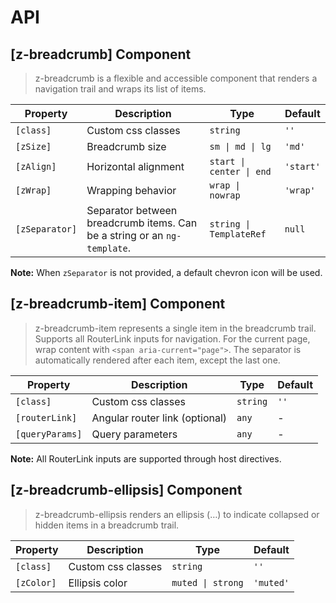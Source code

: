 # API

## [z-breadcrumb] <span class="api-type-label component">Component</span>

> z-breadcrumb is a flexible and accessible component that renders a navigation trail and wraps its list of items.

| Property       | Description                                                               | Type                     | Default   |
| -------------- | ------------------------------------------------------------------------- | ------------------------ | --------- |
| `[class]`      | Custom css classes                                                        | `string`                 | `''`      |
| `[zSize]`      | Breadcrumb size                                                           | `sm \| md \| lg`         | `'md'`    |
| `[zAlign]`     | Horizontal alignment                                                      | `start \| center \| end` | `'start'` |
| `[zWrap]`      | Wrapping behavior                                                         | `wrap \| nowrap`         | `'wrap'`  |
| `[zSeparator]` | Separator between breadcrumb items. Can be a string or an `ng-template`. | `string \| TemplateRef`  | `null`    |

**Note:** When `zSeparator` is not provided, a default chevron icon will be used.

## [z-breadcrumb-item] <span class="api-type-label component">Component</span>

> z-breadcrumb-item represents a single item in the breadcrumb trail. Supports all RouterLink inputs for navigation. For the current page, wrap content with `<span aria-current="page">`. The separator is automatically rendered after each item, except the last one.

| Property        | Description                    | Type     | Default |
| --------------- | ------------------------------ | -------- | ------- |
| `[class]`       | Custom css classes             | `string` | `''`    |
| `[routerLink]`  | Angular router link (optional) | `any`    | -       |
| `[queryParams]` | Query parameters               | `any`    | -       |

**Note:** All RouterLink inputs are supported through host directives.

## [z-breadcrumb-ellipsis] <span class="api-type-label component">Component</span>

> z-breadcrumb-ellipsis renders an ellipsis (…) to indicate collapsed or hidden items in a breadcrumb trail.

| Property   | Description        | Type              | Default   |
| ---------- | ------------------ | ----------------- | --------- |
| `[class]`  | Custom css classes | `string`          | `''`      |
| `[zColor]` | Ellipsis color     | `muted \| strong` | `'muted'` |
